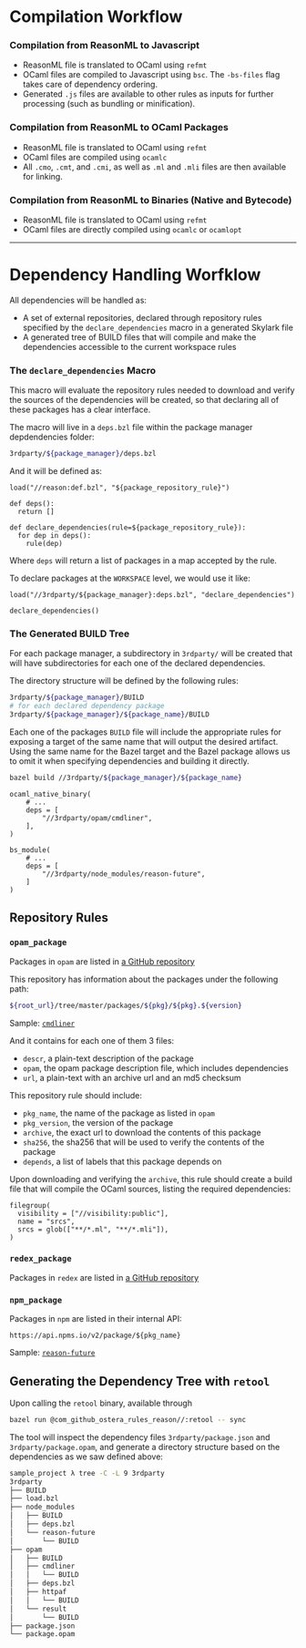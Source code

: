# Compilation Workflow

### Compilation from ReasonML to Javascript

* ReasonML file is translated to OCaml using `refmt`
* OCaml files are compiled to Javascript using `bsc`. The `-bs-files` flag
  takes care of dependency ordering.
* Generated `.js` files are available to other rules as inputs for further
  processing (such as bundling or minification).

### Compilation from ReasonML to OCaml Packages

* ReasonML file is translated to OCaml using `refmt`
* OCaml files are compiled using `ocamlc`
* All `.cmo`, `.cmt`, and `.cmi`, as well as `.ml` and `.mli` files are then
  available for linking.

### Compilation from ReasonML to Binaries (Native and Bytecode)

* ReasonML file is translated to OCaml using `refmt`
* OCaml files are directly compiled using `ocamlc` or `ocamlopt`

----

# Dependency Handling Worfklow

All dependencies will be handled as:

* A set of external repositories, declared through repository rules specified
	by the `declare_dependencies` macro in a generated Skylark file
* A generated tree of BUILD files that will compile and make the dependencies
	accessible to the current workspace rules

### The `declare_dependencies` Macro

This macro will evaluate the repository rules needed to download and verify the
sources of the dependencies will be created, so that declaring all of these
packages has a clear interface.

The macro will live in a `deps.bzl` file within the package manager
depdendencies folder:

```sh
3rdparty/${package_manager}/deps.bzl
```

And it will be defined as:

```skylark
load("//reason:def.bzl", "${package_repository_rule}")

def deps():
  return []

def declare_dependencies(rule=${package_repository_rule}):
  for dep in deps():
    rule(dep)
```

Where `deps` will return a list of packages in a map accepted by the rule.

To declare packages at the `WORKSPACE` level, we would use it like:

```bzl
load("//3rdparty/${package_manager}:deps.bzl", "declare_dependencies")

declare_dependencies()
```

### The Generated BUILD Tree

For each package manager, a subdirectory in `3rdparty/` will be created that
will have subdirectories for each one of the declared dependencies.

The directory structure will be defined by the following rules:

```sh
3rdparty/${package_manager}/BUILD
# for each declared dependency package
3rdparty/${package_manager}/${package_name}/BUILD
```

Each one of the packages `BUILD` file will include the appropriate rules for
exposing a target of the same name that will output the desired artifact. Using
the same name for the Bazel target and the Bazel package allows us to omit it
when specifying dependencies and building it directly.

```sh
bazel build //3rdparty/${package_manager}/${package_name}
```

```bzl
ocaml_native_binary(
	# ...
	deps = [
		"//3rdparty/opam/cmdliner",
	],
)

bs_module(
	# ...
	deps = [
		"//3rdparty/node_modules/reason-future",
	]
)
```

## Repository Rules

### `opam_package`

Packages in `opam` are listed in [a GitHub
repository](https://github.com/ocaml/opam-repository)

This repository has information about the packages under the following path:

```sh
${root_url}/tree/master/packages/${pkg}/${pkg}.${version}
```

Sample: [`cmdliner`](https://github.com/ocaml/opam-repository/tree/master/packages/cmdliner/cmdliner.1.0.2)

And it contains for each one of them 3 files:

* `descr`, a plain-text description of the package
* `opam`, the opam package description file, which includes dependencies
* `url`, a plain-text with an archive url and an md5 checksum

This repository rule should include:

* `pkg_name`, the name of the package as listed in `opam`
* `pkg_version`, the version of the package
* `archive`, the exact url to download the contents of this package
* `sha256`, the sha256 that will be used to verify the contents of the package
* `depends`, a list of labels that this package depends on

Upon downloading and verifying the `archive`, this rule should create a build
file that will compile the OCaml sources, listing the required dependencies:

```
filegroup(
  visibility = ["//visibility:public"],
  name = "srcs",
  srcs = glob(["**/*.ml", "**/*.mli"]),
)
```

### `redex_package`

Packages in `redex` are listed in [a GitHub repository](https://github.com/redex/data/blob/master/sources.json)

### `npm_package`

Packages in `npm` are listed in their internal API:

```
https://api.npms.io/v2/package/${pkg_name}
```

Sample: [`reason-future`](https://api.npms.io/v2/package/reason-future)

## Generating the Dependency Tree with `retool`

Upon calling the `retool` binary, available through

```sh
bazel run @com_github_ostera_rules_reason//:retool -- sync
```

The tool will inspect the dependency files `3rdparty/package.json` and
`3rdparty/package.opam`, and generate a directory structure based on the
dependencies as we saw defined above:

```sh
sample_project λ tree -C -L 9 3rdparty
3rdparty
├── BUILD
├── load.bzl
├── node_modules
│   ├── BUILD
│   ├── deps.bzl
│   └── reason-future
│       └── BUILD
├── opam
│   ├── BUILD
│   ├── cmdliner
│   │   └── BUILD
│   ├── deps.bzl
│   ├── httpaf
│   │   └── BUILD
│   └── result
│       └── BUILD
├── package.json
└── package.opam
```
